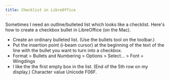 ```yaml
---
title: Checklist in LibreOffice
---
```


Sometimes I need an outline/bulleted list which looks like a checklist.  Here's how to create a checkbox bullet in LibreOffice (on the Mac).

* Create an ordinary bulleted list.   (Use the bullets tool on the toolbar.)
* Put the insertion point (i-beam cursor) at the beginning of the text of the line with the bullet you want to turn into a checkbox.
* Format > Bullets and Numbering > Options > Select... > Font = Wingdings
* I like the the first empty box in the list.  (End of the 5th row on my display.)  Character value Unicode F06F.